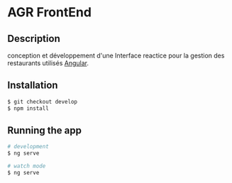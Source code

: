 
# AGR FrontEnd

## Description

conception et développement d'une Interface reactice pour la gestion des restaurants utilisés [Angular](https://angular.io/).

## Installation

```bash
$ git checkout develop
$ npm install
```
## Running the app

```bash
# development
$ ng serve

# watch mode
$ ng serve
